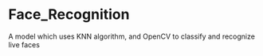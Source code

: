 # Face_Recognition
A model which uses KNN algorithm, and OpenCV to classify and recognize live faces
